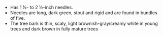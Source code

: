 * Has 1 ½- to 2 ½-inch needles.
* Needles are long, dark green, stout and rigid and are found in bundles of five.
* The tree bark is thin, scaly, light brownish-gray/creamy white in young trees and dark brown in fully mature trees
